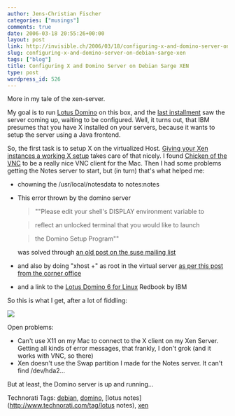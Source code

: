 ```yaml
---
author: Jens-Christian Fischer
categories: ["musings"]
comments: true
date: 2006-03-18 20:55:26+00:00
layout: post
link: http://invisible.ch/2006/03/18/configuring-x-and-domino-server-on-debian-sarge-xen/
slug: configuring-x-and-domino-server-on-debian-sarge-xen
tags: ["blog"]
title: Configuring X and Domino Server on Debian Sarge XEN
type: post
wordpress_id: 526
---
```


More in my tale of the xen-server. 

My goal is to run [Lotus Domino][1] on this box, and the [last installment][2] saw the server coming up, waiting to be configured. Well, it turns out, that IBM presumes that you have X installed on your servers, because it wants to setup the server using a Java frontend. 

So, the first task is to setup X on the virtualized Host. [Giving your Xen instances a working X setup][3] takes care of that nicely. I found [Chicken of the VNC][4] to be a really nice VNC client for the Mac. Then I had some problems getting the Notes server to start, but (in turn) that's what helped me:

* chowning the /usr/local/notesdata to notes:notes
* This error thrown by the domino server

    > ""Please edit your shell's DISPLAY environment variable to 

    > reflect an unlocked terminal that you would like to launch 

    > the Domino Setup Program"" 

  was solved through [an old post on the suse mailing list][5]
* and also by doing "xhost +" as root in the virtual server [as per this post from the corner office][6]
* and a link to the [Lotus Domino 6 for Linux][7] Redbook by IBM

So this is what I get, after a lot of fiddling:

[![](http://static.flickr.com/50/114285123_8bbbb9b55c.jpg?v=0)](http://www.flickr.com/photos/jcfischer/114285123/)

Open problems:

* Can't use X11 on my Mac to connect to the X client on my Xen Server. Getting all kinds of error messages, that frankly, I don't grok (and it works with VNC, so there)
* Xen doesn't use the Swap partition I made for the Notes server. It can't find /dev/hda2...

But at least, the Domino server is up and running...

[1]: http://www-306.ibm.com/software/lotus/
[2]: /2006/03/14/installing-lotus-domino-654-in-debian-xen/
[3]: http://www.debian-administration.org/articles/322
[4]: http://sourceforge.net/projects/cotvnc/
[5]: http://lists.suse.com/archive/suse-domino/2002-Dec/0011.html
[6]: http://colinp.dominodeveloper.net/plink/040228-0138
[7]: http://publib-b.boulder.ibm.com/redbooks.nsf/RedbookAbstracts/sg246835.html?Open




Technorati Tags: [debian](http://www.technorati.com/tag/debian), [domino](http://www.technorati.com/tag/domino), [lotus notes](http://www.technorati.com/tag/lotus notes), [xen](http://www.technorati.com/tag/xen)
